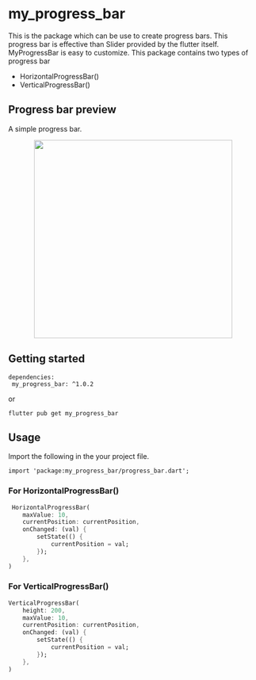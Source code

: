 <!--
This README describes the package. If you publish this package to pub.dev,
this README's contents appear on the landing page for your package.

For information about how to write a good package README, see the guide for
[writing package pages](https://dart.dev/tools/pub/writing-package-pages).

For general information about developing packages, see the Dart guide for
[creating packages](https://dart.dev/guides/libraries/create-packages)
and the Flutter guide for
[developing packages and plugins](https://flutter.dev/to/develop-packages).
-->
# my_progress_bar

This is the package which can be use to create progress bars.
This progress bar is effective than Slider provided by the flutter itself.
MyProgressBar is easy to customize. This package contains two types of progress bar

* HorizontalProgressBar()
* VerticalProgressBar() 

## Progress bar preview

A simple progress bar.
<center><img src="https://github.com/adnanflutterdev/my_progress_bar/blob/main/assets/preview.png?raw=true" height="400"></center>

## Getting started

```
dependencies:
 my_progress_bar: ^1.0.2
```
or
```
flutter pub get my_progress_bar
```
## Usage

Import the following in the your project file.

```
import 'package:my_progress_bar/progress_bar.dart';
```

### For HorizontalProgressBar()
```dart
 HorizontalProgressBar(
    maxValue: 10,
    currentPosition: currentPosition,
    onChanged: (val) {
        setState(() {
            currentPosition = val;
        });
    },
)
```

### For VerticalProgressBar()

```dart
VerticalProgressBar(
    height: 200,
    maxValue: 10,
    currentPosition: currentPosition,
    onChanged: (val) {
        setState(() {
            currentPosition = val;
        });
    },
)
```
